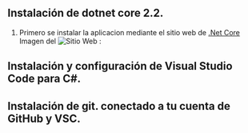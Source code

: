 ## Instalación de dotnet core 2.2.
1. Primero se instalar la aplicacion mediante el sitio web de [.Net Core](https://dotnet.microsoft.com/learn/dotnet/hello-world-tutorial/intro?&ef_id=EAIaIQobChMIqYmlxdqu5wIVvxitBh06TQcnEAAYASAAEgJtGfD_BwE:G:s&_aid=&OCID=AID2000725_SEM_EAIaIQobChMIqYmlxdqu5wIVvxitBh06TQcnEAAYASAAEgJtGfD_BwE:G:s)
Imagen del ![Sitio Web]() : 
## Instalación y configuración de Visual Studio Code para C#.
## Instalación de git. conectado a tu cuenta de GitHub y VSC.
